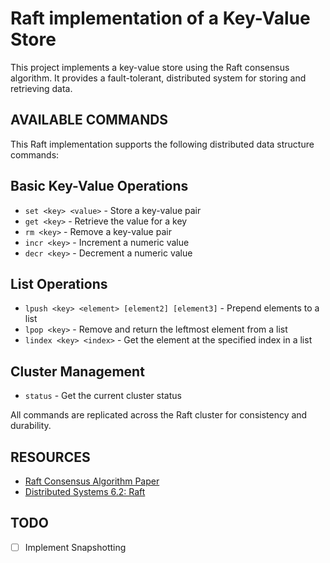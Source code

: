 # Raft implementation of a Key-Value Store

This project implements a key-value store using the Raft consensus algorithm. It provides a fault-tolerant, distributed system for storing and retrieving data.

## AVAILABLE COMMANDS

This Raft implementation supports the following distributed data structure commands:

## Basic Key-Value Operations

- `set <key> <value>` - Store a key-value pair
- `get <key>` - Retrieve the value for a key
- `rm <key>` - Remove a key-value pair
- `incr <key>` - Increment a numeric value
- `decr <key>` - Decrement a numeric value

## List Operations

- `lpush <key> <element> [element2] [element3]` - Prepend elements to a list
- `lpop <key>` - Remove and return the leftmost element from a list
- `lindex <key> <index>` - Get the element at the specified index in a list

## Cluster Management

- `status` - Get the current cluster status

All commands are replicated across the Raft cluster for consistency and durability.

## RESOURCES

- [Raft Consensus Algorithm Paper](https://raft.github.io/raft.pdf)
- [Distributed Systems 6.2: Raft](https://www.youtube.com/watch?v=uXEYuDwm7e4)

## TODO

- [ ] Implement Snapshotting
